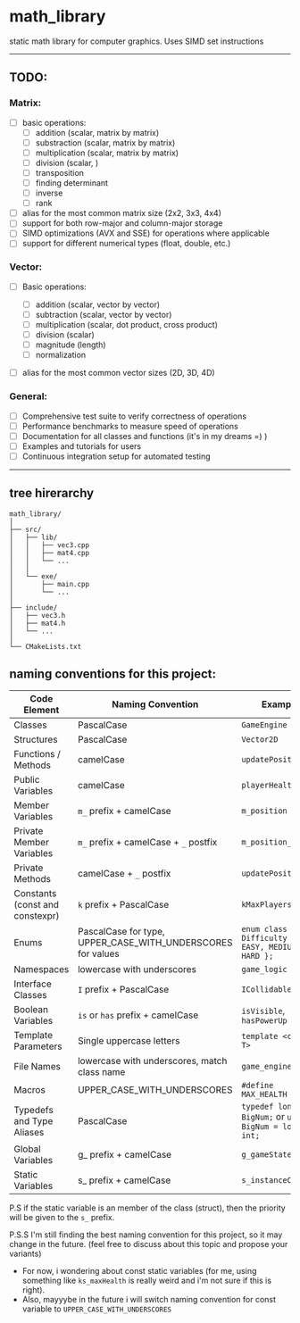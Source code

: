 # math_library
static math library for computer graphics. Uses SIMD set instructions

---
## TODO:
### Matrix:
- [ ] basic operations:
  - [ ] addition (scalar, matrix by matrix)
  - [ ] substraction (scalar, matrix by matrix)
  - [ ] multiplication (scalar, matrix by matrix)
  - [ ] division (scalar, )
  - [ ] transposition
  - [ ] finding determinant
  - [ ] inverse
  - [ ] rank 
- [ ] alias for the most common matrix size (2x2, 3x3, 4x4)
- [ ] support for both row-major and column-major storage
- [ ] SIMD optimizations (AVX and SSE) for operations where applicable
- [ ] support for different numerical types (float, double, etc.)

### Vector:
- [ ] Basic operations:
  - [ ] addition (scalar, vector by vector)
  - [ ] subtraction (scalar, vector by vector)
  - [ ] multiplication (scalar, dot product, cross product)
  - [ ] division (scalar)
  - [ ] magnitude (length)
  - [ ] normalization
- [ ] alias for the most common vector sizes (2D, 3D, 4D)


### General:
- [ ] Comprehensive test suite to verify correctness of operations
- [ ] Performance benchmarks to measure speed of operations
- [ ] Documentation for all classes and functions (it's in my dreams =) )
- [ ] Examples and tutorials for users
- [ ] Continuous integration setup for automated testing

---
## tree hirerarchy

```
math_library/
│
├── src/
│   ├── lib/
│   │   ├── vec3.cpp
│   │   ├── mat4.cpp
│   │   └── ... 
│   │
│   └── exe/
│       ├── main.cpp
│       └── ...
│
├── include/
│   ├── vec3.h
│   ├── mat4.h
│   └── ... 
│
└── CMakeLists.txt

```

## naming conventions for this project:
 
| Code Element | Naming Convention | Example |
| --- | --- | --- |
| Classes | PascalCase | `GameEngine` |
| Structures | PascalCase | `Vector2D` |
| Functions / Methods | camelCase | `updatePosition()` |
| Public Variables | camelCase | `playerHealth` |
| Member Variables | `m_` prefix + camelCase | `m_position` |
| Private Member Variables | `m_` prefix + camelCase + `_` postfix | `m_position_` | 
| Private Methods | camelCase + `_` postfix | `updatePosition_()` | 
| Constants (const and constexpr) | `k` prefix + PascalCase | `kMaxPlayers` | - i've seen it in Google's C++ style guide
| Enums | PascalCase for type, UPPER_CASE_WITH_UNDERSCORES for values | `enum class Difficulty { EASY, MEDIUM, HARD };` |
| Namespaces | lowercase with underscores | `game_logic` |
| Interface Classes | `I` prefix + PascalCase | `ICollidable` |
| Boolean Variables | `is` or `has` prefix + camelCase | `isVisible`, `hasPowerUp` |
| Template Parameters | Single uppercase letters | `template <class T>` |
| File Names | lowercase with underscores, match class name | `game_engine.h` |
| Macros | UPPER_CASE_WITH_UNDERSCORES | `#define MAX_HEALTH 100` |
| Typedefs and Type Aliases | PascalCase | `typedef long int BigNum;` or `using BigNum = long int;` |
| Global Variables | g_ prefix + camelCase | `g_gameState` |
| Static Variables | s_ prefix + camelCase | `s_instanceCount` |

P.S if the static variable is an member of the class (struct), then the priority will be given to the `s_` prefix.

P.S.S I'm still finding the best naming convention for this project, so it may change in the future. (feel free to discuss about this topic and propose your variants)
- For now, i wondering about const static variables (for me, using something like `ks_maxHealth` is really weird and i'm not sure if this is right).
- Also, mayyybe in the future i will switch naming convention for const variable to `UPPER_CASE_WITH_UNDERSCORES`